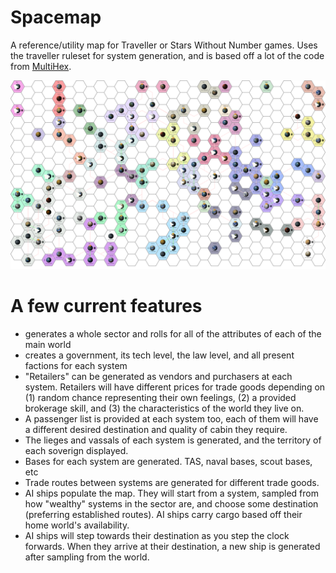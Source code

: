 # Spacemap
A reference/utility map for Traveller or Stars Without Number games. Uses the traveller ruleset for system generation, and is based off a lot of the code from [MultiHex](https://github.com/bensmithers/MultiHex2). 

![an example map](https://raw.githubusercontent.com/BenSmithers/spacemap/main/wiki/galaxy.png)

# A few current features
 - generates a whole sector and rolls for all of the attributes of each of the main world
 - creates a government, its tech level, the law level, and all present factions for each system
 - "Retailers" can be generated as vendors and purchasers at each system. Retailers will have different prices for trade goods depending on (1) random chance representing their own feelings, (2) a provided brokerage skill, and (3) the characteristics of the world they live on.
 - A passenger list is provided at each system too, each of them will have a different desired destination and quality of cabin they require.
 - The lieges and vassals of each system is generated, and the territory of each soverign displayed.
 - Bases for each system are generated. TAS, naval bases, scout bases, etc
 - Trade routes between systems are generated for different trade goods.
 - AI ships populate the map. They will start from a system, sampled from how "wealthy" systems in the sector are, and choose some destination (preferring established routes). AI ships carry cargo based off their home world's availability.
 - AI ships will step towards their destination as you step the clock forwards. When they arrive at their destination, a new ship is generated after sampling from the world. 
